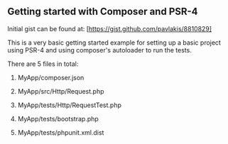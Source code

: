 ## Getting started with Composer and PSR-4

Initial gist can be found at: [https://gist.github.com/pavlakis/8810829]

This is a very basic getting started example for setting up a basic project using PSR-4 and using composer's autoloader to run the tests.

There are 5 files in total:

1. MyApp/composer.json

2. MyApp/src/Http/Request.php

3. MyApp/tests/Http/RequestTest.php

4. MyApp/tests/bootstrap.php

5. MyApp/tests/phpunit.xml.dist
